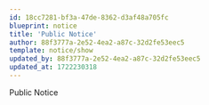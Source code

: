 ```yaml
---
id: 18cc7281-bf3a-47de-8362-d3af48a705fc
blueprint: notice
title: 'Public Notice'
author: 88f3777a-2e52-4ea2-a87c-32d2fe53eec5
template: notice/show
updated_by: 88f3777a-2e52-4ea2-a87c-32d2fe53eec5
updated_at: 1722230318
---
```

Public Notice